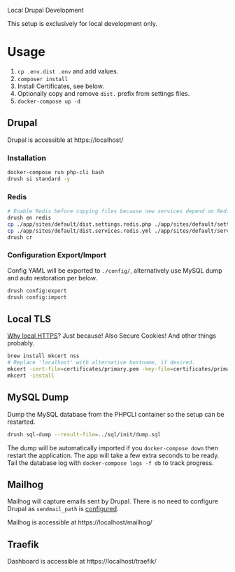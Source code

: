 Local Drupal Development

This setup is exclusively for local development only.

# Usage

 1. `cp .env.dist .env` and add values.
 2. `composer install`
 3. Install Certificates, see below.
 4. Optionally copy and remove `dist.` prefix from settings files.
 5. `docker-compose up -d`

## Drupal

Drupal is accessible at https://localhost/

### Installation

```bash
docker-compose run php-cli bash
drush si standard -y
```

### Redis

```bash
# Enable Redis before copying files because new services depend on Redis.module.
drush en redis
cp ./app/sites/default/dist.settings.redis.php ./app/sites/default/settings.redis.php
cp ./app/sites/default/dist.services.redis.yml ./app/sites/default/services.redis.php
drush cr
```

### Configuration Export/Import

Config YAML will be exported to `./config/`, alternatively use MySQL dump and
auto restoration per below.

```bash
drush config:export
drush config:import
```

## Local TLS

[Why local HTTPS][local-https]? Just because! Also Secure Cookies! And other things probably.

```bash
brew install mkcert nss
# Replace 'localhost' with alternative hostname, if desired.
mkcert -cert-file=certificates/primary.pem -key-file=certificates/primary-key.pem localhost
mkcert -install
```

 [local-https]: https://web.dev/how-to-use-local-https/

## MySQL Dump

Dump the MySQL database from the PHPCLI container so the setup can be restarted.

```bash
drush sql-dump --result-file=../sql/init/dump.sql
```

The dump will be automatically imported if you `docker-compose down` then
restart the application. The app will take a few extra seconds to be ready. Tail
the database log with `docker-compose logs -f db` to track progress. 

## Mailhog

Mailhog will capture emails sent by Drupal. There is no need to configure Drupal
as `sendmail_path` is [configured][sendmail-php-ini].

Mailhog is accessible at https://localhost/mailhog/

 [sendmail-php-ini]: https://github.com/skpr/containers/blob/master/php/base/conf.d/50_overrides.ini

## Traefik

Dashboard is accessible at https://localhost/traefik/ 
